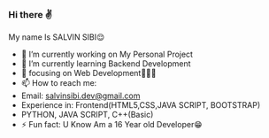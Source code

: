 ### Hi there ✌️
My name Is SALVIN SIBI😌
- 🔭 I’m currently working on My Personal Project 
- 🌱 I’m currently learning Backend Development
- 🔎 focusing on Web Development👨🏻‍💻
- 📫 How to reach me:
- Email: salvinsibi.dev@gmail.com
- Experience in: Frontend(HTML5,CSS,JAVA SCRIPT, BOOTSTRAP)
- PYTHON, JAVA SCRIPT, C++(Basic)
- ⚡ Fun fact: U Know Am a 16 Year old Developer😁



